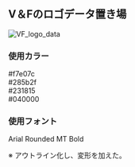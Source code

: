 ## V＆Fのロゴデータ置き場


![VF_logo_data](https://user-images.githubusercontent.com/40033443/121998935-98d27180-cde7-11eb-8b29-ddcb4ec380f2.png)

### 使用カラー
#f7e07c
<br>
#285b2f
<br>
#231815
<br>
#040000

### 使用フォント
Arial Rounded MT Bold

※ アウトライン化し、変形を加えた。

